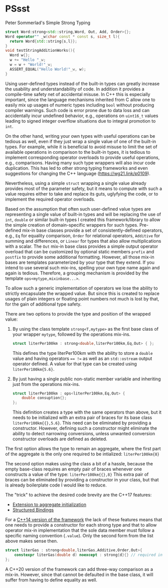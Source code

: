 # PSsst
Peter Sommerlad's Simple Strong Typing

```C++
struct Word:strong<std::string,Word, Out, Add, Order>{};
Word operator"" _w(char const * const s, size_t l){
  return Word{std::string{s,l}};
}
void testStringAdditionWorks(){
  Word w{};
  w += "Hello "_w;
  w = w + "World!"_w;
  ASSERT_EQUAL("Hello World!"_w, w);
}
```



Using user-defined types instead of the built-in types can greatly increase the usability and understandability of code.
In addition it provides a compile-time safety net of accidental misuse.
In C++ this is especially important, since the language mechanisms inherited from C allow one to easily mix up usages of numeric types including `bool` without producing compiler warnings.
Such code is error prone due to data loss and can accidentally incur undefined behavior, e.g., operations on `uint16_t` values leading to signed integer overflow situations due to integral promotion to `int`.

On the other hand, writing your own types with useful operations can be tedious as well, even if they just wrap a single value of one of the built-in types. 
For example, while it is beneficial to avoid misuse to limit the set of available operations in comparison to the built-in types, it is tedious to implement corresponding operator overloads to provide useful operations, e.g., comparisons. Having many such type wrappers will also incur code duplication. This has led to other strong typing frameworks and even suggestions for changing the C++ language (https://wg21.link/p0109).

Nevertheless, using a simple `struct` wrapping a single value already provides most of the parameter safety, but it means to compute with such a value requires either to take and replace its guts, uglyfying the code, or to implement the required operator overloads.

Based on the assumption that often such user-defined value types are representing a single value of built-in types and will be replacing the use of `int`, `double` or similar built-in types I created this framework/library to allow the simple creation of domain-specific wrappers for such types. 
Pre-defined mix-in base classes provide a set of consistently-defined operators, e.g., `Eq` for equality comparison, `Order` for relational operators, `Additive` for summing and differences, or `Linear` for types that also allow multiplications with a scalar.
The `Out` mix-in base class provides a simple output operator overload that can be customized by optional static members `prefix` and `postfix` to provide some additional formatting.
However, all those mix-in bases are templates parameterized by your type that they extend. If you intend to use several such mix-ins, spelling your own type name again and again is tedious. 
Therefore, a grouping mechanism is provided by the template `ops<mytype,mixinbase...>`.

To allow such a generic implementation of operators we lose the ability to strictly encapsulate the wrapped value. 
But since this is created to replace usages of plain integers or floating point numbers not much is lost by that, for the gain of additional type safety.

There are two options to provide the type and position of the wrapped value:

1. By using the class template `strong<T,mytype>` as the first base class of your wrapper `mytype`, followed by the operations mix-ins.
   ```C++
   struct literPer100km : strong<double,literPer100km,Eq,Out> { };
   ```
   This defines the type literPer100km with the ability to store a `double` value and having operators `== !=` as well as an `std::ostream` output operator defined.
   A value for that type can be created using `literPer100km{5.6}`.
   
2. By just having a single public non-static member variable and inheriting just from the operations mix-ins.
   ```C++
   struct literPer100km : ops<literPer100km,Eq,Out> {
       double consuption{};
   };
   ```
   This definition creates a type with the same operators than above, but it needs to be initialized with an extra pair of braces for its base class `literPer100km{{},5.6}`. This need can be eliminated by providing a constructor. However, defining such a constructor might eliminate the ability to detect narrowing conversions, unless unwanted conversion constructor overloads are defined as deleted.

The first option allows the type to remain an aggregate, where the first part of the aggregate is the only one required to be intialized: `literPer100km{8}`

The second option makes using the class a bit of a hassle, because the empty base-class requires an empty pair of braces whenever one constructs a value of the type: `literPer100km{{},8}` 
This extra pair of braces can be eliminated by providing a constructor in your class, but that is already boilerplate code I would like to reduce.

The "trick" to achieve the desired code brevity are the C++17 features: 
   * [Extension to aggregate initialization](https://wg21.link/p0017)
   * [Structured Bindings](https://wg21.link/p0144)
   
For a [C++14 version of the framework](https://github.com/PeterSommerlad/PSsst/tree/c++14) the lack of these features means that one needs to provide a constructor for each strong type and that to allow operator mix-in implementation that the sole data member must follow a specific naming convention (`.value`). Only the second form from the list above makes sense then.

```C++
struct literGas : strong<double,literGas,Additive,Order,Out>{
    constexpr literGas(double d) noexcept : strong{d}{} // required in C++14
};
```

A C++20 version of the framework can add three-way comparison as a mix-in. However, since that cannot be defaulted in the base class, it will suffer from having to define equality as well.
